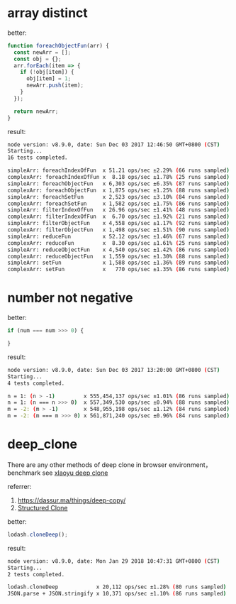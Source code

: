 # array distinct

better:
```js
function foreachObjectFun(arr) {
  const newArr = [];
  const obj = {};
  arr.forEach(item => {
    if (!obj[item]) {
      obj[item] = 1;
      newArr.push(item);
    }
  });

  return newArr;
}
```

result:
```bash
node version: v8.9.0, date: Sun Dec 03 2017 12:46:50 GMT+0800 (CST)
Starting...
16 tests completed.

simpleArr: foreachIndexOfFun  x 51.21 ops/sec ±2.29% (66 runs sampled)
complexArr: foreachIndexOfFun x  8.18 ops/sec ±1.78% (25 runs sampled)
simpleArr: foreachObjectFun   x 6,303 ops/sec ±6.35% (87 runs sampled)
complexArr: foreachObjectFun  x 1,875 ops/sec ±1.25% (88 runs sampled)
simpleArr: foreachSetFun      x 2,523 ops/sec ±3.10% (84 runs sampled)
complexArr: foreachSetFun     x 1,582 ops/sec ±1.75% (86 runs sampled)
simpleArr: filterIndexOfFun   x 26.96 ops/sec ±1.41% (48 runs sampled)
complexArr: filterIndexOfFun  x  6.70 ops/sec ±1.92% (21 runs sampled)
simpleArr: filterObjectFun    x 4,558 ops/sec ±1.17% (92 runs sampled)
complexArr: filterObjectFun   x 1,498 ops/sec ±1.51% (90 runs sampled)
simpleArr: reduceFun          x 52.12 ops/sec ±1.46% (67 runs sampled)
complexArr: reduceFun         x  8.30 ops/sec ±1.61% (25 runs sampled)
simpleArr: reduceObjectFun    x 4,540 ops/sec ±1.42% (86 runs sampled)
complexArr: reduceObjectFun   x 1,559 ops/sec ±1.30% (88 runs sampled)
simpleArr: setFun             x 1,588 ops/sec ±1.36% (89 runs sampled)
complexArr: setFun            x   770 ops/sec ±1.35% (86 runs sampled)
```

# number not negative

better: 
```js
if (num === num >>> 0) {

}
```

result:
```bash
node version: v8.9.0, date: Sun Dec 03 2017 13:20:00 GMT+0800 (CST)
Starting...
4 tests completed.

n = 1: (n > -1)         x 555,454,137 ops/sec ±1.01% (86 runs sampled)
n = 1: (n === n >>> 0)  x 557,349,530 ops/sec ±0.94% (88 runs sampled)
m = -2: (m > -1)        x 548,955,198 ops/sec ±1.12% (84 runs sampled)
m = -2: (m === m >>> 0) x 561,871,240 ops/sec ±0.96% (84 runs sampled)
```

# deep_clone

There are any other methods of deep clone in browser environment，benchmark see [xlaoyu deep clone](https://jsperf.com/xlaoyu-deep-clone/1)

referrer:
1. https://dassur.ma/things/deep-copy/
2. [Structured Clone](https://html.spec.whatwg.org/multipage/structured-data.html#structuredserializeinternal)

better:
```js
lodash.cloneDeep();
```

result:
```bash
node version: v8.9.0, date: Mon Jan 29 2018 10:47:31 GMT+0800 (CST)
Starting...
2 tests completed.

lodash.cloneDeep            x 20,112 ops/sec ±1.28% (80 runs sampled)
JSON.parse + JSON.stringify x 10,371 ops/sec ±1.10% (86 runs sampled)
```